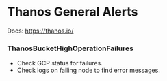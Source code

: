 # Thanos General Alerts

Docs: <https://thanos.io/>

### ThanosBucketHighOperationFailures

* Check GCP status for failures.
* Check logs on failing node to find error messages.
